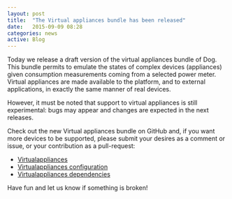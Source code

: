 ```yaml
---
layout: post
title:  "The Virtual appliances bundle has been released"
date:   2015-09-09 08:28
categories: news
active: Blog
---
```

Today we release a draft version of the virtual appliances bundle of Dog. This bundle permits to emulate the states of complex devices (appliances) given consumption measurements coming from a selected power meter. Virtual appliances are made available to the platform, and to external applications, in exactly the same manner of real devices.

However, it must be noted that support to virtual appliances is still experimental: bugs may appear and changes are expected in the next releases.

Check out the new Virtual appliances bundle on GitHub and, if you want more devices to be supported, please submit your desires as a comment or issue, or your contribution as a pull-request:

* [Virtualappliances](https://github.com/dog-gateway/virtualappliances)
* [Virtualappliances configuration](https://github.com/dog-gateway/virtualappliances-configuration)
* [Virtualappliances dependencies](https://github.com/dog-gateway/virtualappliances-dependencies)

Have fun and let us know if something is broken!
